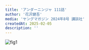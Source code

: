 ```yaml
---
title: 'アンダーニンジャ 111話'
author: '花沢健吾'
media: 'ヤングマガジン 2024年8号 講談社'
createdAt: 2025-02-05
description: ''
---
```


![fig1](https://i.gyazo.com/63863872331dad824d7995300bb8531e.png)
